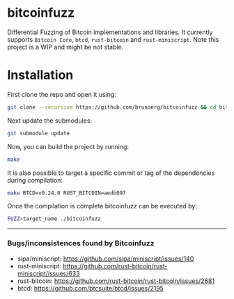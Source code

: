 # bitcoinfuzz

Differential Fuzzing of Bitcoin implementations and libraries.
It currently supports `Bitcoin Core`, `btcd`, `rust-bitcoin` and `rust-miniscript`.
Note this project is a WIP and might be not stable.

# Installation

First clone the repo and open it using:

```bash
git clone --recursive https://github.com/brunoerg/bitcoinfuzz && cd bitcoinfuzz
```

Next update the submodules:

```bash
git submodule update
```

Now, you can build the project by running:

```bash
make
```

It is also possible to target a specific commit or tag of the dependencies during compilation:

```bash
make BTCD=v0.24.0 RUST_BITCOIN=aedb097
```

Once the compilation is complete bitcoinfuzz can be executed by:

```bash
FUZZ=target_name ./bitcoinfuzz
```

-------------------------------------------
### Bugs/inconsistences found by Bitcoinfuzz

- sipa/miniscript: https://github.com/sipa/miniscript/issues/140
- rust-miniscript: https://github.com/rust-bitcoin/rust-miniscript/issues/633
- rust-bitcoin: https://github.com/rust-bitcoin/rust-bitcoin/issues/2681
- btcd: https://github.com/btcsuite/btcd/issues/2195

